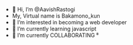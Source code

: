 - 👋 Hi, I’m @AavishRastogi
-    My, Virtual name is Bakamono_kun
- 👀 I’m interested in becoming a web developer
- 🌱 I’m currently learning javascript
- 💞️ I’m currently COLLABORATING
⁸
<!---
AavishRastogi/AavishRastogi is a ✨ special ✨ repository because its `README.md` (this file) appears on your GitHub profile.
You can click the Preview link to take a look at your changes.
--->
